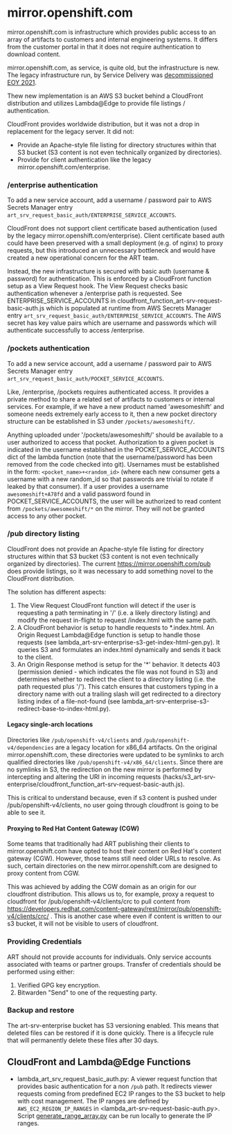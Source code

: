 # mirror.openshift.com

mirror.openshift.com is infrastructure which provides public access to an array of artifacts to customers and internal engineering systems. It differs from the customer portal in that it does not require authentication to download content.

mirror.openshift.com, as service, is quite old, but the infrastructure is new. The legacy infrastructure run, by Service Delivery was [decommissioned EOY 2021](https://source.redhat.com/groups/public/openshiftplatformsre/blog/mirroropenshiftcom_end_of_life_announcement).

Thew new implementation is an AWS S3 bucket behind a CloudFront distribution and utilizes Lambda@Edge to provide file listings / authentication.

CloudFront provides worldwide distribution, but it was not a drop in replacement for the legacy server. It did not:
- Provide an Apache-style file listing for directory structures within that S3 bucket (S3 content is not even technically organized by directories).
- Provide for client authentication like the legacy mirror.openshift.com/enterprise.

### /enterprise authentication
To add a new service account, add a username / password pair to AWS Secrets Manager entry `art_srv_request_basic_auth/ENTERPRISE_SERVICE_ACCOUNTS`.

CloudFront does not support client certificate based authentication (used by the legacy mirror.openshift.com/enterprise). Client certificate based auth could have been preserved with a small deployment (e.g. of nginx) to proxy requests, but this introduced an unnecessary bottleneck and would have created a new operational concern for the ART team.

Instead, the new infrastructure is secured with basic auth (username & password) for authentication. This is enforced by a CloudFront function setup as a View Request hook. The View Request checks basic authentication whenever a /enterprise path is requested. See ENTERPRISE_SERVICE_ACCOUNTS in cloudfront_function_art-srv-request-basic-auth.js which is populated at runtime from AWS Secrets Manager entry `art_srv_request_basic_auth/ENTERPRISE_SERVICE_ACCOUNTS`. The AWS secret has key value pairs which are username and passwords which will authenticate successfully to access /enterprise.

### /pockets authentication
To add a new service account, add a username / password pair to AWS Secrets Manager entry `art_srv_request_basic_auth/POCKET_SERVICE_ACCOUNTS`.

Like, /enterprise, /pockets requires authenticated access. It provides a private method to share a related set of artifacts to customers or internal services. For example, if we have a new product named 'awesomeshift' and someone needs extremely early access to it, then a new pocket directory structure can be established in S3 under `/pockets/awesomeshift/`.

Anything uploaded under '/pockets/awesomeshift/' should be available to a user authorized to access that pocket. Authorization to a given pocket is indicated in the username established in the POCKET_SERVICE_ACCOUNTS dict of the lambda function (note that the username/password has been removed from the code checked into git). Usernames must be established in the form: `<pocket_name>+<random_id>` (where each new consumer gets a username with a new random_id so that passwords are trivial to rotate if leaked by that consumer). If a user provides a username `awesomeshift+A78fd` and a valid password found in POCKET_SERVICE_ACCOUNTS, the user will be authorized to read content from `/pockets/awesomeshift/*` on the mirror. They will not be granted access to any other pocket.  

### /pub directory listing
CloudFront does not provide an Apache-style file listing for directory structures within that S3 bucket (S3 content is not even technically organized by directories). The current https://mirror.openshift.com/pub does provide listings, so it was necessary to add something novel to the CloudFront distribution.

The solution has different aspects:
1. The View Request CloudFront function will detect if the user is requesting a path terminating in '/' (i.e. a likely directory listing) and modify the request in-flight to request /index.html with the same path.
2. A CloudFront behavior is setup to handle requests to *.index.html. An Origin Request Lambda@Edge function is setup to handle those requests (see lambda_art-srv-enterprise-s3-get-index-html-gen.py). It queries S3 and formulates an index.html dynamically and sends it back to the client.
3. An Origin Response method is setup for the '*' behavior. It detects 403 (permission denied - which indicates the file was not found in S3) and determines whether to redirect the client to a directory listing (i.e. the path requested plus '/'). This catch ensures that customers typing in a directory name with out a trailing slash will get redirected to a directory listing index of a file-not-found (see lambda_art-srv-enterprise-s3-redirect-base-to-index-html.py).

#### Legacy single-arch locations
Directories like `/pub/openshift-v4/clients` and `/pub/openshift-v4/dependencies` are a legacy location for x86_64 artifacts. On the original mirror.openshift.com, these directories were updated to be symlinks to arch qualified directories like `/pub/openshift-v4/x86_64/clients`.  Since there are no symlinks in S3, the redirection on the new mirror is performed by intercepting and altering the URI in incoming requests (hacks/s3_art-srv-enterprise/cloudfront_function_art-srv-request-basic-auth.js).

This is critical to understand because, even if s3 content is pushed under /pub/openshift-v4/clients, no user going through cloudfront is going to be able to see it.

#### Proxying to Red Hat Content Gateway (CGW)
Some teams that traditionally had ART publishing their clients to mirror.openshift.com have opted to host their content on Red Hat's content gateway (CGW). However, those teams still need older URLs to resolve. As such, certain directories on the new mirror.openshift.com are designed to proxy content from CGW.

This was achieved by adding the CGW domain as an origin for our cloudfront distribution. This allows us to, for example, proxy a request to cloudfront for /pub/openshift-v4/clients/crc to pull content from https://developers.redhat.com/content-gateway/rest/mirror/pub/openshift-v4/clients/crc/ . This is another case where even if content is written to our s3 bucket, it will not be visible to users of cloudfront.

### Providing Credentials
ART should not provide accounts for individuals. Only service accounts associated with teams or partner groups. Transfer of credentials should be performed using either:
1. Verified GPG key encryption.
2. Bitwarden "Send" to one of the requesting party.

### Backup and restore
The art-srv-enterprise bucket has S3 versioning enabled. This means that deleted files can be restored if it is done quickly. There is a lifecycle rule that will permanently delete these files after 30 days.

## CloudFront and Lambda@Edge Functions
- lambda_art_srv_request_basic_auth.py: A viewer request function that provides basic authentication for a non `/pub` path. It redirects viewer requests coming from predefined EC2 IP ranges to the S3 bucket to help with cost management. The IP ranges are defined by `AWS_EC2_REGION_IP_RANGES` in <lambda_art-srv-request-basic-auth.py>.
Script [generate_range_array.py](../generate_range_array.py) can be run locally to generate the IP ranges.
